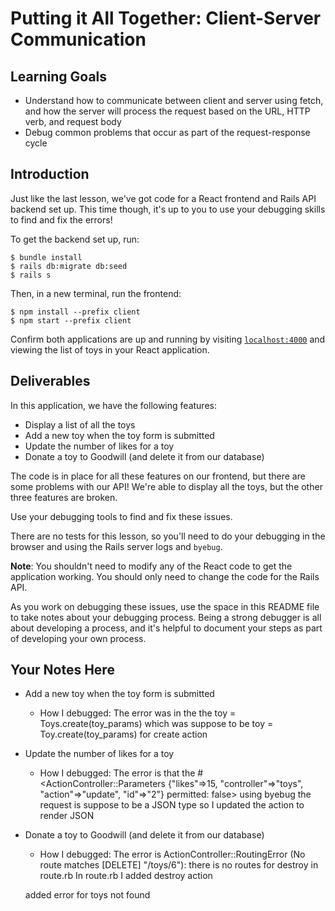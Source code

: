 # Putting it All Together: Client-Server Communication

## Learning Goals

- Understand how to communicate between client and server using fetch, and how
  the server will process the request based on the URL, HTTP verb, and request
  body
- Debug common problems that occur as part of the request-response cycle

## Introduction

Just like the last lesson, we've got code for a React frontend and Rails API
backend set up. This time though, it's up to you to use your debugging skills to
find and fix the errors!

To get the backend set up, run:

```console
$ bundle install
$ rails db:migrate db:seed
$ rails s
```

Then, in a new terminal, run the frontend:

```console
$ npm install --prefix client
$ npm start --prefix client
```

Confirm both applications are up and running by visiting
[`localhost:4000`](http://localhost:4000) and viewing the list of toys in your
React application.

## Deliverables

In this application, we have the following features:

- Display a list of all the toys
- Add a new toy when the toy form is submitted
- Update the number of likes for a toy
- Donate a toy to Goodwill (and delete it from our database)

The code is in place for all these features on our frontend, but there are some
problems with our API! We're able to display all the toys, but the other three
features are broken.

Use your debugging tools to find and fix these issues.

There are no tests for this lesson, so you'll need to do your debugging in the
browser and using the Rails server logs and `byebug`.

**Note**: You shouldn't need to modify any of the React code to get the
application working. You should only need to change the code for the Rails API.

As you work on debugging these issues, use the space in this README file to take
notes about your debugging process. Being a strong debugger is all about
developing a process, and it's helpful to document your steps as part of
developing your own process.

## Your Notes Here

- Add a new toy when the toy form is submitted

  - How I debugged:
  The  error was  in the the toy = Toys.create(toy_params) which was suppose to be toy = Toy.create(toy_params) for create action

- Update the number of likes for a toy

  - How I debugged:
  The error is that the #<ActionController::Parameters {"likes"=>15, "controller"=>"toys", "action"=>"update", "id"=>"2"} permitted: false> using byebug the  request  is  suppose to be a JSON type 
  so I updated the action to render JSON

- Donate a toy to Goodwill (and delete it from our database)

  - How I debugged:
  The error is ActionController::RoutingError (No route matches [DELETE] "/toys/6"):
  there is no  routes for destroy in route.rb
   In route.rb I added   destroy action 

  added error for toys not found 
